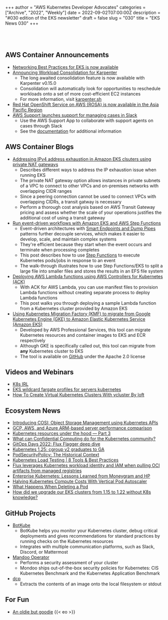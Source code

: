 +++
author = "AWS Kubernetes Developer Advocates"
categories = ["Archive", "2022", "Weekly"]
date = 2022-09-02T07:00:00Z
description = "#030 edition of the EKS newsletter"
draft = false
slug = "030"
title = "EKS News 030"
+++
<br/><br/><br/><br/>

## AWS Container Announcements

* [Networking Best Practices for EKS is now available](https://aws.github.io/aws-eks-best-practices/networking/index/)
* [Announcing Workload Consolidation for Karpenter](https://aws.amazon.com/about-aws/whats-new/2022/08/workload-consolidation-karpenter/)
  * The long awaited consolidation feature is now available with Karpenter v0.15.0
  * Consolidation will automatically look for opportunities to reschedule workloads onto a set of more cost-efficient EC2 instances
  * For more information, visit [karpenter.sh](karpenter.sh)
* [Red Hat OpenShift Service on AWS (ROSA) is now available in the Asia Pacific Region](https://aws.amazon.com/about-aws/whats-new/2022/08/red-hat-openshift-service-aws-rosa-available-asia-pacific-jakarta-region/)
* [AWS Support launches support for managing cases in Slack](https://aws.amazon.com/about-aws/whats-new/2022/08/aws-support-launches-managing-cases-slack/)
  * Use the AWS Support App to collaborate with support agents on cases through Slack
  * See the [documentation](https://docs.aws.amazon.com/awssupport/latest/user/aws-support-app-for-slack.html) for additional information

## AWS Container Blogs

* [Addressing IPv4 address exhaustion in Amazon EKS clsuters using private NAT gateways](https://aws.amazon.com/blogs/containers/addressing-ipv4-address-exhaustion-in-amazon-eks-clusters-using-private-nat-gateways/)
  * Describes different ways to address the IP exhaustion issue when running EKS
  * The private NAT gateway option allows instances in private subnets of a VPC to connect to other VPCs and on-premises networks with overlapping CIDR ranges
  * Since a peering connection cannot be used to connect VPCs with overlapping CIDRs, a transit gatway is necessary
  * Perform a thorough cost analysis based on AWS Transit Gateway pricing and assess whether the scale of your operations justifies the additional cost of using a transit gateway
* [Run event-driven workflows with Amazon EKS and AWS Step Functions](https://aws.amazon.com/blogs/containers/run-event-driven-workflows-with-amazon-eks-and-aws-step-functions/)
  * Event-driven architectures with [Smart Endpoints and Dump Pipes](https://docs.aws.amazon.com/whitepapers/latest/running-containerized-microservices/smart-endpoints-and-dumb-pipes.html) patterns further decouple services, which makes it easier to develop, scale, and maintain complex systems
  * They're efficient because they start when the event occurs and terminate when processing completes
  * This post describes how to use [Step Functions](https://aws.amazon.com/step-functions/?step-functions.sort-by=item.additionalFields.postDateTime&step-functions.sort-order=desc) to execute Kubernetes pods/jobs in response to an event
  * The walk-through illustrates how to use Step Functions/EKS to split a large file into smaller files and stores the results in an EFS file system
* [Deploying AWS Lambda functions using AWS Controllers for Kubernetes (ACK)](https://aws.amazon.com/blogs/compute/deploying-aws-lambda-functions-using-aws-controllers-for-kubernetes-ack/)
  * With ACK for AWS Lambda, you can use manifest files to provision Lambda functions without creating separate process to deploy Lambda functions
  * This post walks you through deploying a sample Lambda function from a Kubernetes cluster provided by Amazon EKS
* [Using Kubernetes Migration Factory (KMF) to migrate from Google Kubernetes Engine (GKE) to Amazon Elastic Kubernetes Service (Amazon EKS)](https://aws.amazon.com/blogs/opensource/using-kubernetes-migration-factory-kmf-to-migrate-from-google-kubernetes-engine-gke-to-amazon-elastic-kubernetes-service-amazon-eks/)
  * Developed by AWS Professional Services, this tool can migrate Kubernetes resources and container images to EKS and ECR respectively
  * Although GKE is specifically called out, this tool can migrate from **any** Kubernetes cluster to EKS
  * The tool is available on [GitHub](https://github.com/awslabs/aws-kubernetes-migration-factory) under the Apache 2.0 license

## Videos and Webinars

* [K8s IRL](https://www.youtube.com/shorts/aB0zE-gzgkY)
* [EKS wildcard fargate profiles for servers kubernetes](https://www.youtube.com/shorts/0AEGKX6GGeU)
* [How To Create Virtual Kubernetes Clusters With vcluster By loft](https://www.youtube.com/watch?v=JqBjpvp268Y)

## Ecosystem News

* [Introducing COSI: Object Storage Management using Kubernetes APIs](https://kubernetes.io/blog/2022/09/02/cosi-kubernetes-object-storage-management/)
* [GCP, AWS, and Azure ARM-based server performance comparison](https://apisix.apache.org/blog/2022/08/12/arm-performance-google-aws-azure-with-apisix/)
* [Kubernetes resources under the hood — Part 3](https://shonlevran.medium.com/kubernetes-resources-under-the-hood-part-3-6ee7d6015965)
* [What can Confidential Computing do for the Kubernetes community?](https://www.cncf.io/blog/2022/08/31/what-can-confidential-computing-do-for-the-kubernetes-community/)
* [GitOps Days 2022: Flux Flagger deep dive](https://www.cncf.io/blog/2022/08/30/gitops-days-2022-flux-flagger-deep-dive/)
* [Kubernetes 1.25: cgroup v2 graduates to GA](https://kubernetes.io/blog/2022/08/31/cgroupv2-ga-1-25/)
* [PodSecurityPolicy: The Historical Context](https://kubernetes.io/blog/2022/08/23/podsecuritypolicy-the-historical-context/)
* [Kubernetes Load Testing | 8 Tools & Best Practices](https://www.containiq.com/post/kubernetes-load-testing)
* [Flux leverages Kubernetes workload identity and IAM when pulling OCI artifacts from managed registries](https://twitter.com/stefanprodan/status/1564999901657894912?s=20&t=ZIPanS2c3O9pM4HAl3zl_g)
* [Enterprise Kubernetes: Lessons Learned from Moneygram and HP](https://thenewstack.io/enterprise-kubernetes-lessons-learned-from-moneygram-and-hp)
* [Halving Kubernetes Compute Costs With Vertical Pod Autoscaler](https://medium.com/compass-true-north/halving-kubernetes-compute-costs-with-vertical-pod-autoscaler-df658c043301)
* [What Happens When Deleting a Pod](https://medium.com/@meng.yan/what-happens-when-deleting-a-pod-d1219c7e1b53)
* [How did we upgrade our EKS clusters from 1.15 to 1.22 without K8s knowledge?](https://medium.com/scout24-engineering/how-did-we-upgrade-our-eks-clusters-from-1-15-to-1-22-without-k8s-knowledge-2c96c1a94cc1)

## GitHub Projects

* [BotKube](https://github.com/kubeshop/botkube)
  * BotKube helps you monitor your Kubernetes cluster, debug critical deployments and gives recommendations for standard practices by running checks on the Kubernetes resources
  * Integrates with multiple communication platforms, such as Slack, Discord, or Mattermost
* [Mandoo Operator](https://github.com/mondoohq/mondoo-operator)
  * Performs a security assessment of your cluster
  * Mondoo ships out-of-the-box security policies for Kubernetes: CIS Kubernetes Benchmark and the Kubernetes Application Benchmark
* [dcp](https://github.com/exdx/dcp)
  * Extracts the contents of an image onto the local filesystem or stdout

## For Fun

* [An oldie but goodie](https://i.redd.it/8v9fopt6wlx31.jpg)
{{< eo >}}

